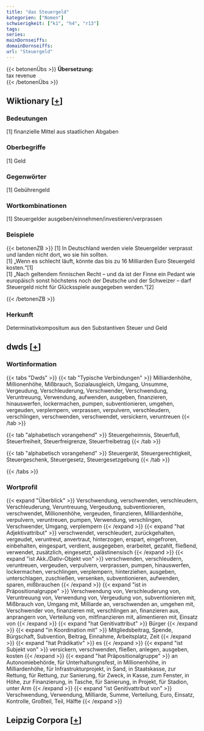 ```yaml
---
title: "das Steuergeld"
kategorien: ["Nomen"]
schwierigkeit: ["k1", "h4", "r13"]
tags:
series:
mainDornseiffs:
domainDornseiffs:
url: "Steuergeld"
---
```


{{< betonenÜbs >}}
**Übersetzung:**  
tax revenue  
{{< /betonenÜbs >}}

## Wiktionary [[+](https://de.wiktionary.org/wiki/Steuergeld)]

### Bedeutungen
[1] finanzielle Mittel aus staatlichen Abgaben  

### Oberbegriffe
[1] Geld  

### Gegenwörter
[1] Gebührengeld  

### Wortkombinationen
[1] Steuergelder ausgeben/einnehmen/investieren/verprassen  

### Beispiele
{{< betonenZB >}}
[1] In Deutschland werden viele Steuergelder verprasst und landen nicht dort, wo sie hin sollten.  
[1] „Wenn es schlecht läuft, könnte das bis zu 16 Milliarden Euro Steuergeld kosten.“[1]  
[1] „Nach geltendem finnischen Recht – und da ist der Finne ein Pedant wie europäisch sonst höchstens noch der Deutsche und der Schweizer – darf Steuergeld nicht für Glücksspiele ausgegeben werden.“[2]  

{{< /betonenZB >}}
### Herkunft
Determinativkompositum aus den Substantiven Steuer und Geld  



## dwds [[+](https://www.dwds.de/wb/Steuergeld)]

### Wortinformation
{{< tabs "Dwds" >}}
{{< tab "Typische Verbindungen" >}}
Milliardenhöhe, Millionenhöhe, Mißbrauch, Sozialausgleich, Umgang, Unsumme, Vergeudung, Verschleuderung, Verschwender, Verschwendung, Veruntreuung, Verwendung, aufwenden, ausgeben, finanzieren, hinauswerfen, lockermachen, pumpen, subventionieren, umgehen, vergeuden, verplempern, verprassen, verpulvern, verschleudern, verschlingen, verschwenden, verschwendet, versickern, veruntreuen
{{< /tab >}}

{{< tab "alphabetisch vorangehend" >}}
Steuergeheimnis, Steuerfuß, Steuerfreiheit, Steuerfreigrenze, Steuerfreibetrag
{{< /tab >}}

{{< tab "alphabetisch vorangehend" >}}
Steuergerät, Steuergerechtigkeit, Steuergeschenk, Steuergesetz, Steuergesetzgebung
{{< /tab >}}

{{< /tabs >}}

### Wortprofil
{{< expand "Überblick" >}} Verschwendung, verschwenden, verschleudern, Verschleuderung, Veruntreuung, Vergeudung, subventionieren, verschwendet, Millionenhöhe, vergeuden, finanzieren, Milliardenhöhe, verpulvern, veruntreuen, pumpen, Verwendung, verschlingen, Verschwender, Umgang, verplempern {{< /expand >}}
{{< expand "hat Adjektivattribut" >}} verschwendet, verschleudert, zurückgehalten, vergeudet, veruntreut, anvertraut, hinterzogen, erspart, eingefroren, einbehalten, eingespart, verdient, ausgegeben, erarbeitet, gezahlt, fließend, verwendet, zusätzlich, eingesetzt, palästinensisch {{< /expand >}}
{{< expand "ist Akk./Dativ-Objekt von" >}} verschwenden, verschleudern, veruntreuen, vergeuden, verpulvern, verprassen, pumpen, hinauswerfen, lockermachen, verschlingen, verplempern, hinterziehen, ausgeben, unterschlagen, zuschießen, versenken, subventionieren, aufwenden, sparen, mißbrauchen {{< /expand >}}
{{< expand "ist in Präpositionalgruppe" >}} Verschwendung von, Verschleuderung von, Veruntreuung von, Verwendung von, Vergeudung von, subventionieren mit, Mißbrauch von, Umgang mit, Milliarde an, verschwenden an, umgehen mit, Verschwender von, finanzieren mit, verschlingen an, finanzieren aus, anprangern von, Verteilung von, mitfinanzieren mit, alimentieren mit, Einsatz von {{< /expand >}}
{{< expand "hat Genitivattribut" >}} Bürger {{< /expand >}}
{{< expand "in Koordination mit" >}} Mitgliedsbeitrag, Spende, Bürgschaft, Subvention, Beitrag, Einnahme, Arbeitsplatz, Zeit {{< /expand >}}
{{< expand "hat Prädikativ" >}} es {{< /expand >}}
{{< expand "ist Subjekt von" >}} versickern, verschwenden, fließen, anlegen, ausgeben, kosten {{< /expand >}}
{{< expand "hat Präpositionalgruppe" >}} an Autonomiebehörde, für Unterhaltungnsfest, in Millionenhöhe, in Milliardenhöhe, für Infrastrukturprojekt, in Sand, in Staatskasse, zur Rettung, für Rettung, zur Sanierung, für Zweck, in Kasse, zum Fenster, in Höhe, zur Finanzierung, in Tasche, für Sanierung, in Projekt, für Stadion, unter Arm {{< /expand >}}
{{< expand "ist Genitivattribut von" >}} Verschwendung, Verwendung, Milliarde, Summe, Verteilung, Euro, Einsatz, Kontrolle, Großteil, Teil, Hälfte {{< /expand >}}

## Leipzig Corpora [[+](https://corpora.uni-leipzig.de/en/res?word=Steuergeld&corpusId=deu_newscrawl-public_2018)]

